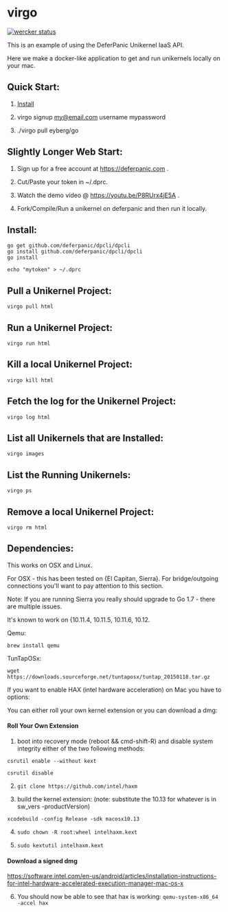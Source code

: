 # virgo

[![wercker status](https://app.wercker.com/status/206b2657533ae49cfc4fe4e42b7cac9b/s/master "wercker status")](https://app.wercker.com/project/byKey/206b2657533ae49cfc4fe4e42b7cac9b)

This is an example of using the DeferPanic Unikernel IaaS API.

Here we make a docker-like application to get and run unikernels locally
on your mac.

## Quick Start:

1) [Install](#install)

2) virgo signup my@email.com username mypassword

3) ./virgo pull eyberg/go

## Slightly Longer Web Start:

1) Sign up for a free account at https://deferpanic.com .

2) Cut/Paste your token in ~/.dprc.

3) Watch the demo video @ https://youtu.be/P8RUrx4jE5A .

4) Fork/Compile/Run a unikernel on deferpanic and then run it locally.

## Install:

```
go get github.com/deferpanic/dpcli/dpcli
go install github.com/deferpanic/dpcli/dpcli
go install

echo "mytoken" > ~/.dprc
```

## Pull a Unikernel Project:

```
virgo pull html
```

## Run a Unikernel Project:

```
virgo run html
```

## Kill a local Unikernel Project:

```
virgo kill html
```

## Fetch the log for the Unikernel Project:

```
virgo log html
```

## List all Unikernels that are Installed:

```
virgo images
```

## List the Running Unikernels:

```
virgo ps
```

## Remove a local Unikernel Project:

```
virgo rm html
```

## Dependencies:
This works on OSX and Linux.

For OSX - this has been tested on {El Capitan, Sierra}. For bridge/outgoing
connections you'll want to pay attention to this section.

Note: If you are running Sierra you really should upgrade to Go 1.7 -
there are multiple issues.

It's known to work on {10.11.4, 10.11.5, 10.11.6, 10.12.

Qemu:

```
brew install qemu
```

TunTapOSx:

```
wget https://downloads.sourceforge.net/tuntaposx/tuntap_20150118.tar.gz
```

If you want to enable HAX (intel hardware acceleration) on Mac you have to options:

You can either roll your own kernel extension or you can download a dmg:

#### Roll Your Own Extension
1) boot into recovery mode (reboot && cmd-shift-R) and disable system integrity either of the
two following methods:
```
csrutil enable --without kext
```

```
csrutil disable
```

2) ```git clone https://github.com/intel/haxm```

3) build the kernel extension:
  (note: substitute the 10.13 for whatever is in sw_vers -productVersion)

  ```xcodebuild -config Release -sdk macosx10.13```

4) ```sudo chown -R root:wheel intelhaxm.kext```

5) ```sudo kextutil intelhaxm.kext```

#### Download a signed dmg

https://software.intel.com/en-us/android/articles/installation-instructions-for-intel-hardware-accelerated-execution-manager-mac-os-x

6) You should now be able to see that hax is working:
```qemu-system-x86_64 -accel hax```

